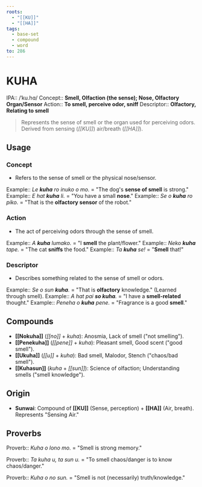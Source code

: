 ```yaml
---
roots:
  - "[[KU]]"
  - "[[HA]]"
tags:
  - base-set
  - compound
  - word
to: 286
---
```

# KUHA

IPA::				/ˈku.hɑ/
Concept::		**Smell, Olfaction (the sense); Nose, Olfactory Organ/Sensor**
Action::		**To smell, perceive odor, sniff**
Descriptor::	**Olfactory, Relating to smell**

> Represents the sense of smell or the organ used for perceiving odors. Derived from sensing (*[[KU]]*) air/breath (*[[HA]]*).

## Usage

### Concept
*   Refers to the sense of smell or the physical nose/sensor.

Example::   *Le **kuha** ro inuko o mo.* = "The dog's **sense of smell** is strong."
Example::   *E hat **kuha** li.* = "You have a small **nose**."
Example::   *Se o **kuha** ro piko.* = "That is the **olfactory sensor** of the robot."

### Action
*   The act of perceiving odors through the sense of smell.

Example::   *A **kuha** lumako.* = "I **smell** the plant/flower."
Example::   *Neko **kuha** tape.* = "The cat **sniffs** the food."
Example::   *Ta **kuha** se!* = "**Smell** that!"

### Descriptor
*   Describes something related to the sense of smell or odors.

Example::   *Se o sun **kuha**.* = "That is **olfactory** knowledge." (Learned through smell).
Example::   *A hat pai **so kuha**.* = "I have a **smell-related** thought."
Example::   *Peneha o **kuha** pene.* = "Fragrance is a good **smell**."

## Compounds
*   **[[Nokuha]]** (*[[no]]* + *kuha*): Anosmia, Lack of smell ("not smelling").
*   **[[Penekuha]]** (*[[pene]]* + *kuha*): Pleasant smell, Good scent ("good smell").
*   **[[Ukuha]]** (*[[u]]* + *kuha*): Bad smell, Malodor, Stench ("chaos/bad smell").
*   **[[Kuhasun]]** (*kuha* + *[[sun]]*): Science of olfaction; Understanding smells ("smell knowledge"). 

## Origin
*   **Sunwai**: Compound of **[[KU]]** (Sense, perception) + **[[HA]]** (Air, breath). Represents "Sensing Air."

## Proverbs

Proverb:: *Kuha o lono mo.* = "Smell is strong memory."

Proverb:: *Ta kuha u, ta sun u.* = "To smell chaos/danger is to know chaos/danger."

Proverb:: *Kuha o no sun.* = "Smell is not (necessarily) truth/knowledge."